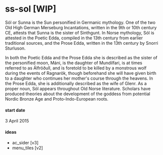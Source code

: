 # ss-sol [WIP]

Sól or Sunna is the Sun personified in Germanic mythology. One of the two Old High German Merseburg Incantations, written in the 9th or 10th century CE, attests that Sunna is the sister of Sinthgunt. In Norse mythology, Sól is attested in the Poetic Edda, compiled in the 13th century from earlier traditional sources, and the Prose Edda, written in the 13th century by Snorri Sturluson.

In both the Poetic Edda and the Prose Edda she is described as the sister of the personified moon, Máni, is the daughter of Mundilfari, is at times referred to as Álfröðull, and is foretold to be killed by a monstrous wolf during the events of Ragnarök, though beforehand she will have given birth to a daughter who continues her mother's course through the heavens. In the Prose Edda, she is additionally described as the wife of Glenr. As a proper noun, Sól appears throughout Old Norse literature. Scholars have produced theories about the development of the goddess from potential Nordic Bronze Age and Proto-Indo-European roots.

#### start date
3 April 2015

#### ideas
- ac_sider [v3]
- menu_tiles [v2]